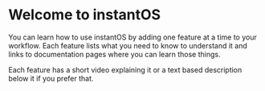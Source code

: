 # Welcome to instantOS

You can learn how to use instantOS by adding one feature at a time to your
workflow. Each feature lists what you need to know to understand it and links
to documentation pages where you can learn those things.

Each feature has a short video explaining it or a text based description below
it if you prefer that.
